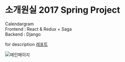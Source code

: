 # 소개원실 2017 Spring Project
Calendargram  
Frontend : React & Redux + Saga  
Backend : Django  

for description [레포트](https://github.com/miroblog/swpp-assn201701/blob/master/Description(docx)/final_report.pdf)

![메인페이지](https://raw.githubusercontent.com/miroblog/swpp-assn201701/Description(docx)/main_page.png)
